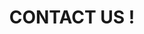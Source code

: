 ---
title : "CONTACT US !"
bg_image: "images/backgrounds/contact-us-bg.jpg"
form_action: "#" # works with https://formspree
#name: "Name"
label1: "email @dress"
email: "info@thomcharly.ca"
#message: "Message"
#submit: "Envoyer"
label2: "Phone"
number1: "+1 438 933 4516"
number2: "+1 581 578 9352"


# custom style
custom_class: "" 
custom_attributes: "" 
custom_css: ""
---